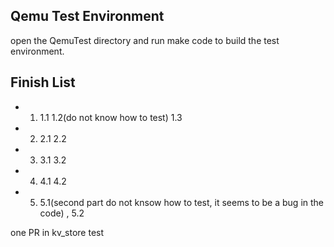 ## Qemu Test Environment

open the QemuTest directory and run make code to build the test environment.

## Finish List

- 1. 1.1 1.2(do not know how to test) 1.3
- 2. 2.1 2.2
- 3. 3.1 3.2
- 4. 4.1 4.2
- 5. 5.1(second part do not knsow how to test, it seems to be a bug in the code) , 5.2

one PR in kv_store test
